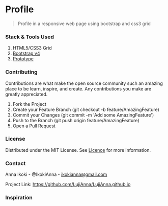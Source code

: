 # Profile

> Profile in a responsive web page using bootstrap and css3 grid

### Stack & Tools Used

1. HTML5/CSS3 Grid
2. [Bootstrap v4](getbootstrap.com) 
3. [Prototype](whimsical.com)

### Contributing

Contributions are what make the open source community such an amazing place to be learn, inspire, and create. Any contributions you make are greatly appreciated.

1. Fork the Project
2. Create your Feature Branch (git checkout -b feature/AmazingFeature)
3. Commit your Changes (git commit -m 'Add some AmazingFeature')
4. Push to the Branch (git push origin feature/AmazingFeature)
5. Open a Pull Request

### License

Distributed under the MIT License. See [Licence](LICENCE.txt) for more information.

### Contact

Anna Ikoki - @IkokiAnna - ikokianna@gmail.com

Project Link: https://github.com/LujiAnna/LujiAnna.github.io

### Inspiration

